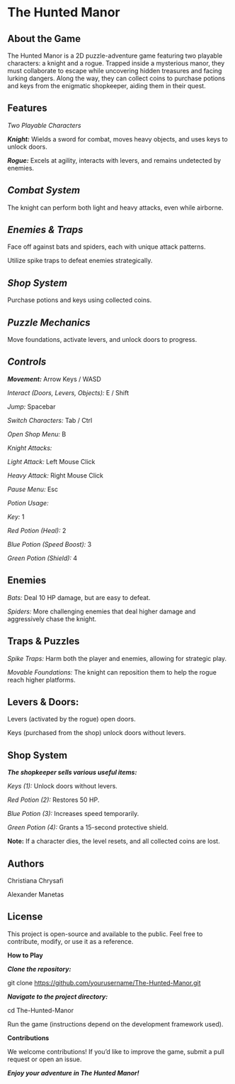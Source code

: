 # The Hunted Manor

## **About the Game**

The Hunted Manor is a 2D puzzle-adventure game featuring two playable characters: a knight and a rogue. Trapped inside a mysterious manor, they must collaborate to escape while uncovering hidden treasures and facing lurking dangers. Along the way, they can collect coins to purchase potions and keys from the enigmatic shopkeeper, aiding them in their quest.

## **Features**

*Two Playable Characters*

**_Knight:_** Wields a sword for combat, moves heavy objects, and uses keys to unlock doors.

**_Rogue:_** Excels at agility, interacts with levers, and remains undetected by enemies.

## *Combat System*

The knight can perform both light and heavy attacks, even while airborne.

## *Enemies & Traps*

Face off against bats and spiders, each with unique attack patterns.

Utilize spike traps to defeat enemies strategically.

## *Shop System*

Purchase potions and keys using collected coins.

## *Puzzle Mechanics*

Move foundations, activate levers, and unlock doors to progress.

## *Controls*

**_Movement:_** Arrow Keys / WASD

*Interact (Doors, Levers, Objects):* E / Shift

*Jump:* Spacebar

*Switch Characters:* Tab / Ctrl

*Open Shop Menu:* B

*Knight Attacks:*

*Light Attack:* Left Mouse Click

*Heavy Attack:* Right Mouse Click

*Pause Menu:* Esc

*Potion Usage:*

*Key:* 1

*Red Potion (Heal):* 2

*Blue Potion (Speed Boost):* 3

*Green Potion (Shield):* 4

## **Enemies**

*Bats:* Deal 10 HP damage, but are easy to defeat.

*Spiders:* More challenging enemies that deal higher damage and aggressively chase the knight.

## **Traps & Puzzles**

*Spike Traps:* Harm both the player and enemies, allowing for strategic play.

*Movable Foundations:* The knight can reposition them to help the rogue reach higher platforms.

## **Levers & Doors:**

Levers (activated by the rogue) open doors.

Keys (purchased from the shop) unlock doors without levers.

## **Shop System**

**_The shopkeeper sells various useful items:_**

*Keys (1):* Unlock doors without levers.

*Red Potion (2):* Restores 50 HP.

*Blue Potion (3):* Increases speed temporarily.

*Green Potion (4):* Grants a 15-second protective shield.

**Note:** If a character dies, the level resets, and all collected coins are lost.

## **Authors**

Christiana Chrysafi

Alexander Manetas 

## **License**

This project is open-source and available to the public. Feel free to contribute, modify, or use it as a reference.

**How to Play**

**_Clone the repository:_**

git clone https://github.com/yourusername/The-Hunted-Manor.git

**_Navigate to the project directory:_**

cd The-Hunted-Manor

Run the game (instructions depend on the development framework used).

**Contributions**

We welcome contributions! If you’d like to improve the game, submit a pull request or open an issue.

**_Enjoy your adventure in The Hunted Manor!_**
